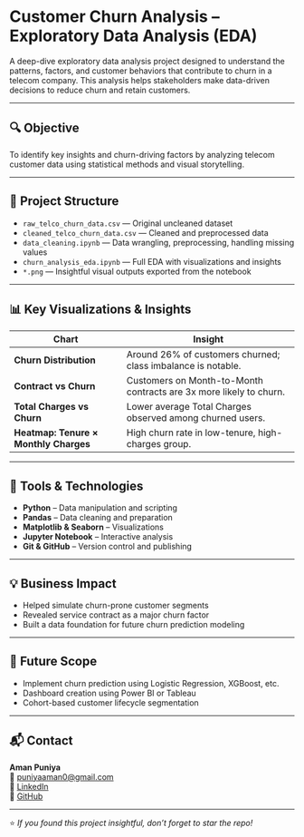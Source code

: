 # Customer Churn Analysis – Exploratory Data Analysis (EDA)

A deep-dive exploratory data analysis project designed to understand the patterns, factors, and customer behaviors that contribute to churn in a telecom company. This analysis helps stakeholders make data-driven decisions to reduce churn and retain customers.

---

## 🔍 Objective

To identify key insights and churn-driving factors by analyzing telecom customer data using statistical methods and visual storytelling.

---

## 📁 Project Structure

- `raw_telco_churn_data.csv` — Original uncleaned dataset  
- `cleaned_telco_churn_data.csv` — Cleaned and preprocessed data  
- `data_cleaning.ipynb` — Data wrangling, preprocessing, handling missing values  
- `churn_analysis_eda.ipynb` — Full EDA with visualizations and insights  
- `*.png` — Insightful visual outputs exported from the notebook

---

## 📊 Key Visualizations & Insights

| Chart | Insight |
|------|---------|
| **Churn Distribution** | Around 26% of customers churned; class imbalance is notable. |
| **Contract vs Churn** | Customers on Month-to-Month contracts are 3x more likely to churn. |
| **Total Charges vs Churn** | Lower average Total Charges observed among churned users. |
| **Heatmap: Tenure × Monthly Charges** | High churn rate in low-tenure, high-charges group. |

---

## 🧰 Tools & Technologies

- **Python** – Data manipulation and scripting  
- **Pandas** – Data cleaning and preparation  
- **Matplotlib & Seaborn** – Visualizations  
- **Jupyter Notebook** – Interactive analysis  
- **Git & GitHub** – Version control and publishing

---

## 💡 Business Impact

- Helped simulate churn-prone customer segments  
- Revealed service contract as a major churn factor  
- Built a data foundation for future churn prediction modeling

---

## 🧠 Future Scope

- Implement churn prediction using Logistic Regression, XGBoost, etc.  
- Dashboard creation using Power BI or Tableau  
- Cohort-based customer lifecycle segmentation

---

## 📬 Contact

**Aman Puniya**  
📧 puniyaaman0@gmail.com  
🔗 [LinkedIn](https://www.linkedin.com/in/aman-puniya)  
🐙 [GitHub](https://github.com/amanpunia005)

---

⭐ *If you found this project insightful, don’t forget to star the repo!*

